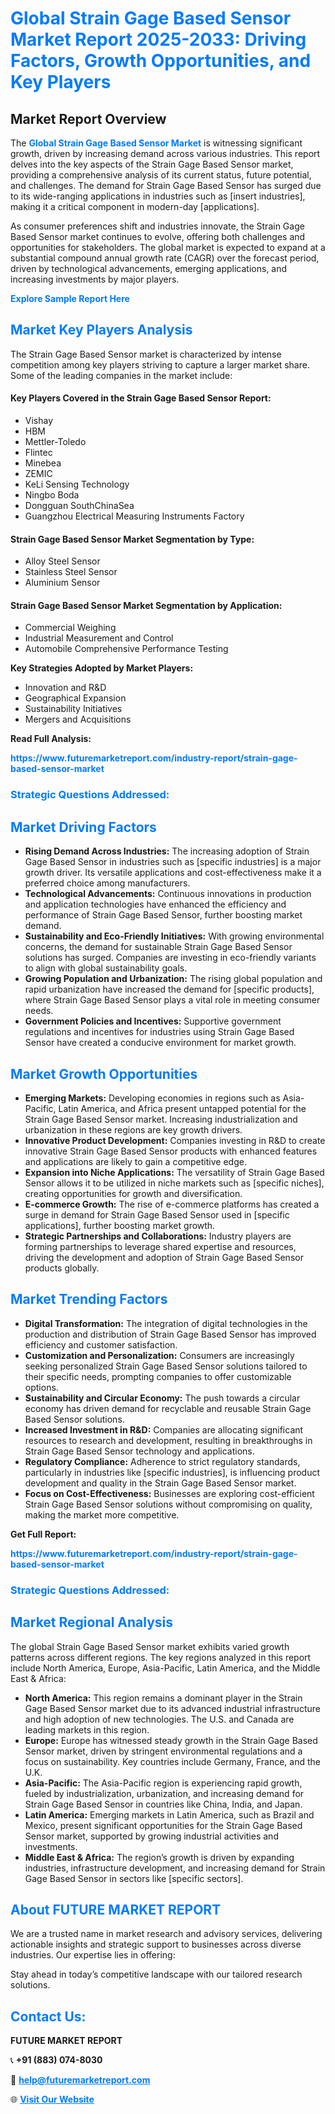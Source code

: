 <h1 style="color: #007BFF;">Global Strain Gage Based Sensor Market Report 2025-2033: Driving Factors, Growth Opportunities, and Key Players</h1>

<section id="overview">
<h2>Market Report Overview</h2>
<p>The <a href="https://www.futuremarketreport.com/industry-report/strain-gage-based-sensor-market" style="color: #007BFF; text-decoration: none;"><strong>Global Strain Gage Based Sensor Market</strong></a> is witnessing significant growth, driven by increasing demand across various industries. This report delves into the key aspects of the Strain Gage Based Sensor market, providing a comprehensive analysis of its current status, future potential, and challenges. The demand for Strain Gage Based Sensor has surged due to its wide-ranging applications in industries such as [insert industries], making it a critical component in modern-day [applications].</p>
<p>As consumer preferences shift and industries innovate, the Strain Gage Based Sensor market continues to evolve, offering both challenges and opportunities for stakeholders. The global market is expected to expand at a substantial compound annual growth rate (CAGR) over the forecast period, driven by technological advancements, emerging applications, and increasing investments by major players.</p>
</section>

<section id="overview">
<p><a href="https://www.futuremarketreport.com/request-sample/reportId=83770" style="color: #007BFF; text-decoration: none;"><strong>Explore Sample Report Here</strong></a></p>
</section>

<section id="key-players">
<h2 style="color: #007BFF;">Market Key Players Analysis</h2>
<p>The Strain Gage Based Sensor market is characterized by intense competition among key players striving to capture a larger market share. Some of the leading companies in the market include:</p>
<h4>Key Players Covered in the Strain Gage Based Sensor Report:</h4>
<ul><li>Vishay</li><li>HBM</li><li>Mettler-Toledo</li><li>Flintec</li><li>Minebea</li><li>ZEMIC</li><li>KeLi Sensing Technology</li><li>Ningbo Boda</li><li>Dongguan SouthChinaSea</li><li>Guangzhou Electrical Measuring Instruments Factory</li></ul>
<h4>Strain Gage Based Sensor Market Segmentation by Type:</h4>
<ul><li>Alloy Steel Sensor</li><li>Stainless Steel Sensor</li><li>Aluminium Sensor</li></ul>

<h4>Strain Gage Based Sensor Market Segmentation by Application:</h4>
<ul><li>Commercial Weighing</li><li>Industrial Measurement and Control</li><li>Automobile Comprehensive Performance Testing</li></ul>
<p><strong>Key Strategies Adopted by Market Players:</strong></p>
<ul>
<li>Innovation and R&D</li>
<li>Geographical Expansion</li>
<li>Sustainability Initiatives</li>
<li>Mergers and Acquisitions</li>
</ul>
</section>

<section>
<p><strong>Read Full Analysis: </strong></p><a href="https://www.futuremarketreport.com/industry-report/strain-gage-based-sensor-market" style="color: #007BFF; text-decoration: none;"><strong>https://www.futuremarketreport.com/industry-report/strain-gage-based-sensor-market</strong></a>
<h3 style="color: #007BFF;">Strategic Questions Addressed:</h3>
</section>

<section id="driving-factors">
<h2 style="color: #007BFF;">Market Driving Factors</h2>
<ul>
<li><strong>Rising Demand Across Industries:</strong> The increasing adoption of Strain Gage Based Sensor in industries such as [specific industries] is a major growth driver. Its versatile applications and cost-effectiveness make it a preferred choice among manufacturers.</li>
<li><strong>Technological Advancements:</strong> Continuous innovations in production and application technologies have enhanced the efficiency and performance of Strain Gage Based Sensor, further boosting market demand.</li>
<li><strong>Sustainability and Eco-Friendly Initiatives:</strong> With growing environmental concerns, the demand for sustainable Strain Gage Based Sensor solutions has surged. Companies are investing in eco-friendly variants to align with global sustainability goals.</li>
<li><strong>Growing Population and Urbanization:</strong> The rising global population and rapid urbanization have increased the demand for [specific products], where Strain Gage Based Sensor plays a vital role in meeting consumer needs.</li>
<li><strong>Government Policies and Incentives:</strong> Supportive government regulations and incentives for industries using Strain Gage Based Sensor have created a conducive environment for market growth.</li>
</ul>
</section>

<section id="growth-opportunities">
<h2 style="color: #007BFF;">Market Growth Opportunities</h2>
<ul>
<li><strong>Emerging Markets:</strong> Developing economies in regions such as Asia-Pacific, Latin America, and Africa present untapped potential for the Strain Gage Based Sensor market. Increasing industrialization and urbanization in these regions are key growth drivers.</li>
<li><strong>Innovative Product Development:</strong> Companies investing in R&D to create innovative Strain Gage Based Sensor products with enhanced features and applications are likely to gain a competitive edge.</li>
<li><strong>Expansion into Niche Applications:</strong> The versatility of Strain Gage Based Sensor allows it to be utilized in niche markets such as [specific niches], creating opportunities for growth and diversification.</li>
<li><strong>E-commerce Growth:</strong> The rise of e-commerce platforms has created a surge in demand for Strain Gage Based Sensor used in [specific applications], further boosting market growth.</li>
<li><strong>Strategic Partnerships and Collaborations:</strong> Industry players are forming partnerships to leverage shared expertise and resources, driving the development and adoption of Strain Gage Based Sensor products globally.</li>
</ul>
</section>

<section id="trending-factors">
<h2 style="color: #007BFF;">Market Trending Factors</h2>
<ul>
<li><strong>Digital Transformation:</strong> The integration of digital technologies in the production and distribution of Strain Gage Based Sensor has improved efficiency and customer satisfaction.</li>
<li><strong>Customization and Personalization:</strong> Consumers are increasingly seeking personalized Strain Gage Based Sensor solutions tailored to their specific needs, prompting companies to offer customizable options.</li>
<li><strong>Sustainability and Circular Economy:</strong> The push towards a circular economy has driven demand for recyclable and reusable Strain Gage Based Sensor solutions.</li>
<li><strong>Increased Investment in R&D:</strong> Companies are allocating significant resources to research and development, resulting in breakthroughs in Strain Gage Based Sensor technology and applications.</li>
<li><strong>Regulatory Compliance:</strong> Adherence to strict regulatory standards, particularly in industries like [specific industries], is influencing product development and quality in the Strain Gage Based Sensor market.</li>
<li><strong>Focus on Cost-Effectiveness:</strong> Businesses are exploring cost-efficient Strain Gage Based Sensor solutions without compromising on quality, making the market more competitive.</li>
</ul>
</section>

<section>
<p><strong>Get Full Report: </strong></p><a href="https://www.futuremarketreport.com/industry-report/strain-gage-based-sensor-market" style="color: #007BFF; text-decoration: none;"><strong>https://www.futuremarketreport.com/industry-report/strain-gage-based-sensor-market</strong></a>
<h3 style="color: #007BFF;">Strategic Questions Addressed:</h3>
</section>


<section id="regional-analysis">
<h2 style="color: #007BFF;">Market Regional Analysis</h2>
<p>The global Strain Gage Based Sensor market exhibits varied growth patterns across different regions. The key regions analyzed in this report include North America, Europe, Asia-Pacific, Latin America, and the Middle East & Africa:</p>
<ul>
<li><strong>North America:</strong> This region remains a dominant player in the Strain Gage Based Sensor market due to its advanced industrial infrastructure and high adoption of new technologies. The U.S. and Canada are leading markets in this region.</li>
<li><strong>Europe:</strong> Europe has witnessed steady growth in the Strain Gage Based Sensor market, driven by stringent environmental regulations and a focus on sustainability. Key countries include Germany, France, and the U.K.</li>
<li><strong>Asia-Pacific:</strong> The Asia-Pacific region is experiencing rapid growth, fueled by industrialization, urbanization, and increasing demand for Strain Gage Based Sensor in countries like China, India, and Japan.</li>
<li><strong>Latin America:</strong> Emerging markets in Latin America, such as Brazil and Mexico, present significant opportunities for the Strain Gage Based Sensor market, supported by growing industrial activities and investments.</li>
<li><strong>Middle East & Africa:</strong> The region’s growth is driven by expanding industries, infrastructure development, and increasing demand for Strain Gage Based Sensor in sectors like [specific sectors].</li>
</ul>
</section>

<footer>
<h2 style="color: #007BFF;">About FUTURE MARKET REPORT</h2>
<p>We are a trusted name in market research and advisory services, delivering actionable insights and strategic support to businesses across diverse industries. Our expertise lies in offering:</p>

<p>Stay ahead in today’s competitive landscape with our tailored research solutions.</p>

<h2 style="color: #007BFF;">Contact Us:</h2>
<p><strong>FUTURE MARKET REPORT</strong></p>
<p>📞 <strong>+91 (883) 074-8030</strong></p>
<p>📧 <strong><a href="mailto:help@futuremarketreport.com" style="color: #007BFF;">help@futuremarketreport.com</a></strong></p>
<p>🌐 <strong><a href="https://www.futuremarketreport.com/" style="color: #007BFF;">Visit Our Website</a></strong></p>
</footer>